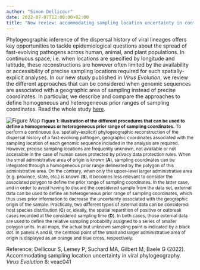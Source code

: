 ```yaml
---
author: "Simon Dellicour"
date: 2022-07-07T12:00:00+02:00
title: "New review: accommodating sampling location uncertainty in continuous phylogeography"
---
```

Phylogeographic inference of the dispersal history of viral lineages offers key opportunities to tackle epidemiological questions about the spread of fast-evolving pathogens across human, animal, and plant populations. In continuous space, i.e. when locations are specified by longitude and latitude, these reconstructions are however often limited by the availability or accessibility of precise sampling locations required for such spatially-explicit analyses. In our new study published in *Virus Evolution*, we review the different approaches that can be considered when genomic sequences are associated with a geographic area of sampling instead of precise coordinates. In particular, we describe and compare the approaches to define homogeneous and heterogeneous prior ranges of sampling coordinates. Read the whole study [here](https://academic.oup.com/ve/article/8/1/veac041/6588218?login=true).

![Figure Map](/images/Review_uncertainty.jpg)
<span style="font-size:0.85em;">**Figure 1: illustration of the different procedures that can be used to define a homogeneous or heterogeneous prior range of sampling coordinates.** To perform a continuous (i.e. spatially-explicit) phylogeographic reconstruction of the dispersal history of a fast-evolving pathogen, geographic coordinates associated with the sampling location of each genomic sequence included in the analysis are required. However, precise sampling locations are frequently unknown, not available or not accessible in the case of human cases protected by privacy data protection rules. When the small administrative area of origin is known (**A**), sampling coordinates can be integrated through a homogeneous prior range delineated by the polygon of this administrative area. On the contrary, when only the upper-level larger administrative area (e.g. province, state, etc.) is known (**B**), it becomes less relevant to consider the associated polygon to define the prior range of sampling coordinates. In the latter case, and in order to avoid having to discard the considered sample from the data set, external data can be used to define an heterogeneous prior range of sampling coordinates, which thus uses prior information to decrease the uncertainty associated with the geographic origin of the sample. Practically, two different types of external data can be considered: host species distribution (**C**) or, ideally, the spatial repartition of positive or outbreak cases recorded at the considered sampling time (**D**). In both cases, those external data are used to define the relative sampling probability assigned to a series of smaller polygon units. In all maps, the actual but unknown sampling point is indicated by a black dot. In panels A and B, the centroid point of the small and larger administrative area of origin is displayed as an orange and blue cross, respectively.</span>

Reference:
Dellicour S, Lemey P, Suchard MA, Gilbert M, Baele G (2022). Accommodating sampling location uncertainty in viral phylogeography. *Virus Evolution* 8: veac041
